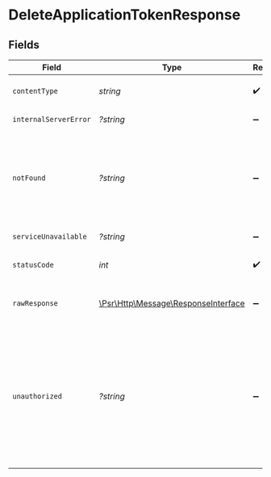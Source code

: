 # DeleteApplicationTokenResponse


## Fields

| Field                                                                                                                                                                                               | Type                                                                                                                                                                                                | Required                                                                                                                                                                                            | Description                                                                                                                                                                                         |
| --------------------------------------------------------------------------------------------------------------------------------------------------------------------------------------------------- | --------------------------------------------------------------------------------------------------------------------------------------------------------------------------------------------------- | --------------------------------------------------------------------------------------------------------------------------------------------------------------------------------------------------- | --------------------------------------------------------------------------------------------------------------------------------------------------------------------------------------------------- |
| `contentType`                                                                                                                                                                                       | *string*                                                                                                                                                                                            | :heavy_check_mark:                                                                                                                                                                                  | HTTP response content type for this operation                                                                                                                                                       |
| `internalServerError`                                                                                                                                                                               | *?string*                                                                                                                                                                                           | :heavy_minus_sign:                                                                                                                                                                                  | **Internal Server Error**<br/>                                                                                                                                                                      |
| `notFound`                                                                                                                                                                                          | *?string*                                                                                                                                                                                           | :heavy_minus_sign:                                                                                                                                                                                  | **Not Found**\<br/>\<br/>When you'll get `404 Not Found` response:<br/>- The Application doesn't exist.<br/>- The Application Token doesn't exist.<br/>                                             |
| `serviceUnavailable`                                                                                                                                                                                | *?string*                                                                                                                                                                                           | :heavy_minus_sign:                                                                                                                                                                                  | **Service Unavailable**<br/>                                                                                                                                                                        |
| `statusCode`                                                                                                                                                                                        | *int*                                                                                                                                                                                               | :heavy_check_mark:                                                                                                                                                                                  | HTTP response status code for this operation                                                                                                                                                        |
| `rawResponse`                                                                                                                                                                                       | [\Psr\Http\Message\ResponseInterface](https://www.php-fig.org/psr/psr-7/#33-psrhttpmessageresponseinterface)                                                                                        | :heavy_minus_sign:                                                                                                                                                                                  | Raw HTTP response; suitable for custom response parsing                                                                                                                                             |
| `unauthorized`                                                                                                                                                                                      | *?string*                                                                                                                                                                                           | :heavy_minus_sign:                                                                                                                                                                                  | **Unauthorized**\<br/>\<br/>When you'll get `401 Unauthorized` response:<br/>- The User or Application Token is invalid.<br/>- The User or Application Token doesn't have permission to delete Application Tokens.<br/> |